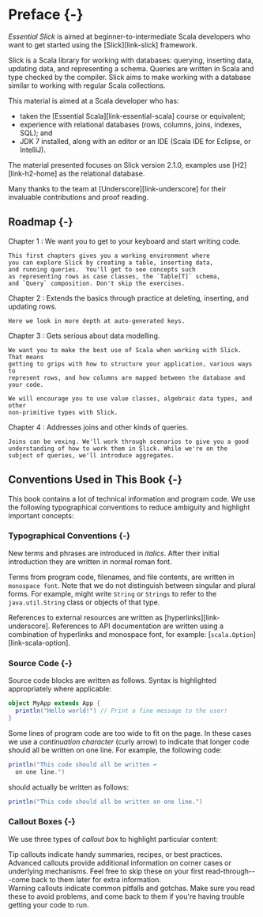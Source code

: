 # Preface {-}

*Essential Slick* is aimed at beginner-to-intermediate Scala developers who want to get started using the [Slick][link-slick] framework.

Slick is a Scala library for working with databases: querying, inserting data, updating data, and representing a schema.  Queries are written in Scala and type checked by the compiler. Slick aims to make working with a database similar to working with regular Scala collections.

This material is aimed at a Scala developer who has:

* taken the [Essential Scala][link-essential-scala] course or equivalent;
* experience with relational databases (rows, columns, joins, indexes, SQL); and
* JDK 7 installed, along with an editor or an IDE (Scala IDE for Eclipse, or IntelliJ).

The material presented focuses on Slick version 2.1.0, examples use [H2][link-h2-home] as the relational database.

Many thanks to the team at [Underscore][link-underscore] for their invaluable contributions and proof reading.


## Roadmap {-}


Chapter 1
:   We want you to get to your keyboard and start writing code.

    This first chapters gives you a working environment where
    you can explore Slick by creating a table, inserting data,
    and running queries.  You'll get to see concepts such
    as representing rows as case classes, the `Table[T]` schema,
    and `Query` composition. Don't skip the exercises.

Chapter 2
:   Extends the basics through practice at deleting, inserting, and updating rows.

    Here we look in more depth at auto-generated keys.

Chapter 3
:   Gets serious about data modelling.

    We want you to make the best use of Scala when working with Slick.  That means
    getting to grips with how to structure your application, various ways to
    represent rows, and how columns are mapped between the database and your code.

    We will encourage you to use value classes, algebraic data types, and other
    non-primitive types with Slick.

Chapter 4
:   Addresses joins and other kinds of queries.

    Joins can be vexing. We'll work through scenarios to give you a good
    understanding of how to work them in Slick. While we're on the
    subject of queries, we'll introduce aggregates.



## Conventions Used in This Book {-}

This book contains a lot of technical information and program code. We use the following typographical conventions to reduce ambiguity and highlight important concepts:

### Typographical Conventions {-}

New terms and phrases are introduced in *italics*. After their initial introduction they are written in normal roman font.

Terms from program code, filenames, and file contents, are written in `monospace font`. Note that we do not distinguish between singular and plural forms. For example, might write `String` or `Strings` to refer to the `java.util.String` class or objects of that type.

References to external resources are written as [hyperlinks][link-underscore]. References to API documentation are written using a combination of hyperlinks and monospace font, for example: [`scala.Option`][link-scala-option].

### Source Code {-}

Source code blocks are written as follows. Syntax is highlighted appropriately where applicable:

~~~ scala
object MyApp extends App {
  println("Hello world!") // Print a fine message to the user!
}
~~~

Some lines of program code are too wide to fit on the page. In these cases we use a *continuation character* (curly arrow) to indicate that longer code should all be written on one line. For example, the following code:

~~~ scala
println("This code should all be written ↩
  on one line.")
~~~

should actually be written as follows:

~~~ scala
println("This code should all be written on one line.")
~~~

### Callout Boxes {-}

We use three types of *callout box* to highlight particular content:

<div class="callout callout-info">
Tip callouts indicate handy summaries, recipes, or best practices.
</div>

<div class="callout callout-warning">
Advanced callouts provide additional information on corner cases or underlying mechanisms. Feel free to skip these on your first read-through---come back to them later for extra information.
</div>

<div class="callout callout-danger">
Warning callouts indicate common pitfalls and gotchas. Make sure you read these to avoid problems, and come back to them if you're having trouble getting your code to run.
</div>
